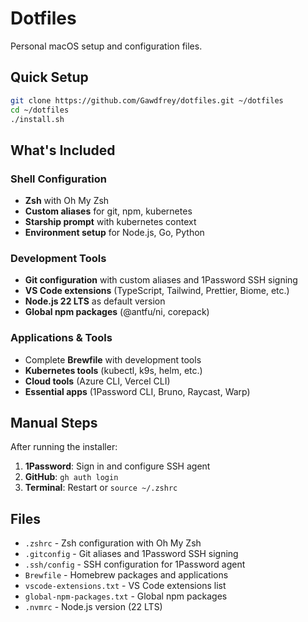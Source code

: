 # Dotfiles

Personal macOS setup and configuration files.

## Quick Setup

```bash
git clone https://github.com/Gawdfrey/dotfiles.git ~/dotfiles
cd ~/dotfiles
./install.sh
```

## What's Included

### Shell Configuration
- **Zsh** with Oh My Zsh
- **Custom aliases** for git, npm, kubernetes
- **Starship prompt** with kubernetes context
- **Environment setup** for Node.js, Go, Python

### Development Tools
- **Git configuration** with custom aliases and 1Password SSH signing
- **VS Code extensions** (TypeScript, Tailwind, Prettier, Biome, etc.)
- **Node.js 22 LTS** as default version
- **Global npm packages** (@antfu/ni, corepack)

### Applications & Tools
- Complete **Brewfile** with development tools
- **Kubernetes tools** (kubectl, k9s, helm, etc.)
- **Cloud tools** (Azure CLI, Vercel CLI)
- **Essential apps** (1Password CLI, Bruno, Raycast, Warp)

## Manual Steps

After running the installer:

1. **1Password**: Sign in and configure SSH agent
2. **GitHub**: `gh auth login`
3. **Terminal**: Restart or `source ~/.zshrc`

## Files

- `.zshrc` - Zsh configuration with Oh My Zsh
- `.gitconfig` - Git aliases and 1Password SSH signing
- `.ssh/config` - SSH configuration for 1Password agent
- `Brewfile` - Homebrew packages and applications
- `vscode-extensions.txt` - VS Code extensions list
- `global-npm-packages.txt` - Global npm packages
- `.nvmrc` - Node.js version (22 LTS)
